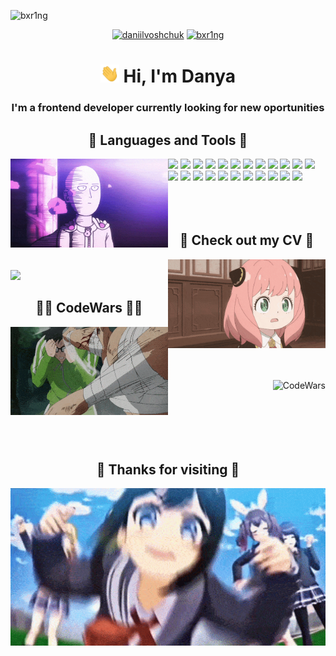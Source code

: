 <p align="left"> <img src="https://komarev.com/ghpvc/?username=bxr1ng&label=Profile%20views&color=ff69b4&style=flat-square" alt="bxr1ng" /> </p>

<p align="center">
<a href="https://linkedin.com/in/daniilvoshchuk" target="blank"><img src="https://cdn-icons-png.flaticon.com/512/2111/2111499.png" alt="daniilvoshchuk" width="30"></a>
<a href="https://t.me/bxr1ng" target="blank"><img src="https://cdn-icons-png.flaticon.com/512/2111/2111644.png" alt="bxr1ng" width="30"></a>
</p>

<h1 align="center"><img src="./assets/wave.gif" width="30"> Hi, I'm Danya</h1>
<h3 align="center">I'm a frontend developer currently looking for new oportunities</h3>

<h2 align="center">🤖 Languages and Tools 🤖</h2>
<div>
    <img align="left" src="./assets/onepunchman.gif" width="50%">
    	<img src="https://img.shields.io/badge/-HTML-0a0a0a?style=flat-square&logo=html5" height="25px">
    	<img src="https://img.shields.io/badge/-CSS-0a0a0a?style=flat-square&logo=css3" height="25px">
    	<img src="https://img.shields.io/badge/-JS-0a0a0a?style=flat-square&logo=javascript" height="25px">
    	<img src="https://img.shields.io/badge/-React-0a0a0a?style=flat-square&logo=react" height="25px">
    	<img src="https://img.shields.io/badge/-Node.js-0a0a0a?style=flat-square&logo=node.js" height="25px">
    	<img src="https://img.shields.io/badge/-Express-0a0a0a?style=flat-square&logo=express" height="25px">
    	<img src="https://img.shields.io/badge/-React Router-0a0a0a?style=flat-square&logo=react-router" height="25px">
    	<img src="https://img.shields.io/badge/-Redux Toolkit-0a0a0a?style=flat-square&logo=redux" height="25px">
    	<img src="https://img.shields.io/badge/-Redux Saga-0a0a0a?style=flat-square&logo=redux-saga" height="25px">
    	<img src="https://img.shields.io/badge/-Material UI-0a0a0a?style=flat-square&logo=mui" height="25px">
    	<img src="https://img.shields.io/badge/-Sequelize-0a0a0a?style=flat-square&logo=sequelize" height="25px">
    	<img src="https://img.shields.io/badge/-Sass-0a0a0a?style=flat-square&logo=sass" height="25px">
    	<img src="https://img.shields.io/badge/-Jest-0a0a0a?style=flat-square&logo=jest" height="25px">
    	<img src="https://img.shields.io/badge/-Mocha-0a0a0a?style=flat-square&logo=mocha" height="25px">
    	<img src="https://img.shields.io/badge/-Selenium-0a0a0a?style=flat-square&logo=selenium" height="25px">
    	<img src="https://img.shields.io/badge/-MS SQL-0a0a0a?style=flat-square&logo=microsoft-sql-server" height="25px">
    	<img src="https://img.shields.io/badge/-Oracle-0a0a0a?style=flat-square&logo=oracle" height="25px">
    	<img src="https://img.shields.io/badge/-PostgreSQL-0a0a0a?style=flat-square&logo=postgresql" height="25px">
    	<img src="https://img.shields.io/badge/-Jenkins-0a0a0a?style=flat-square&logo=jenkins" height="25px">
    	<img src="https://img.shields.io/badge/-WordPress-0a0a0a?style=flat-square&logo=wordpress" height="25px">
    	<img src="https://img.shields.io/badge/-Photoshop-0a0a0a?style=flat-square&logo=adobe-photoshop" height="25px">
    	<img src="https://img.shields.io/badge/-Illustrator-0a0a0a?style=flat-square&logo=adobe-illustrator" height="25px">
    	<img src="https://img.shields.io/badge/-Figma-0a0a0a?style=flat-square&logo=figma" height="25px">
</div>
<br><br><br>



<h2 align="center">📄 Check out my CV 📄</h2>
<div>
    <img align="right" src="./assets/anya.gif" width="50%">
	<a href="https://drive.google.com/file/d/1zNXnggXMbF8CkqTXFJQyAgnHcbn4WulU/view?usp=sharing" target="blank">
        <br>
        <img src="https://cdn-icons-png.flaticon.com/512/3135/3135692.png" width="25%">
        <br>
	</a>
</div>

<h2 align="center">👨‍💻 CodeWars 👨‍💻</h2>
<div>
    <img align="left" src="./assets/fight.gif" width="50%">
    <a href="https://www.codewars.com/users/bxr1nG" target="blank">
        <br><br><br><br><br>
        <img align="right" src="https://www.codewars.com/users/bxr1nG/badges/large" alt="CodeWars">
        <br><br><br><br><br><br>
    </a>
</div>





<h2 align="center">🕺 Thanks for visiting 💃</h2>
<img align="center" src="./assets/dance.gif" width="100%">

